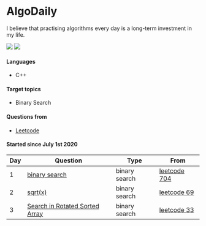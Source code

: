 # AlgoDaily

I believe that practising algorithms every day is a long-term investment in my life.

[![](https://lc.coding.gs/v1/solved/smilegupta.svg?logo=leetcode)](https://leetcode.com/smilegupta/)
[![](https://lc.coding.gs/v1/ranking/smilegupta.svg?logo=leetcode)](https://leetcode.com/smilegupta/)

#### Languages

-   C++
#### Target topics

-   Binary Search

#### Questions from

-   [Leetcode](https://leetcode.com)

#### Started since July 1st 2020

| Day  | Question | Type | From |                                                                                                                                        
| ---- | ---- | ---- | ---- | 
| 1    | [binary search](/leetcode/704-binary-search) | binary search| [leetcode 704](https://leetcode.com/problems/binary-search)|
| 2    | [sqrt(x)](/leetcode/69-sqrt-x) | binary search| [leetcode 69](https://leetcode.com/problems/sqrtx/)|
| 3    | [Search in Rotated Sorted Array](/leetcode/33-search-in-rotated-sorted-array/) | binary search| [leetcode 33](https://leetcode.com/problems/search-in-rotated-sorted-array/)|




